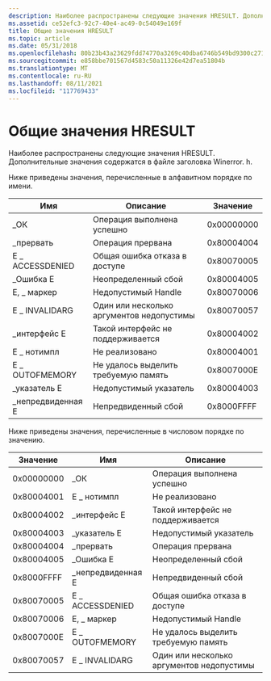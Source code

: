 ```yaml
---
description: Наиболее распространены следующие значения HRESULT. Дополнительные значения содержатся в файле заголовка Winerror. h.
ms.assetid: ce52efc3-92c7-40e4-ac49-0c54049e169f
title: Общие значения HRESULT
ms.topic: article
ms.date: 05/31/2018
ms.openlocfilehash: 80b23b43a23629fdd74770a3269c40dba6746b549bd9300c271c8ee5406ed9e8
ms.sourcegitcommit: e858bbe701567d4583c50a11326e42d7ea51804b
ms.translationtype: MT
ms.contentlocale: ru-RU
ms.lasthandoff: 08/11/2021
ms.locfileid: "117769433"
---
```

# <a name="common-hresult-values"></a>Общие значения HRESULT

Наиболее распространены следующие значения HRESULT. Дополнительные значения содержатся в файле заголовка Winerror. h.

Ниже приведены значения, перечисленные в алфавитном порядке по имени.



| Имя            | Описание                         | Значение      |
|-----------------|-------------------------------------|------------|
| \_ОК           | Операция выполнена успешно                | 0x00000000 |
| \_прервать        | Операция прервана                   | 0x80004004 |
| E \_ ACCESSDENIED | Общая ошибка отказа в доступе         | 0x80070005 |
| \_Ошибка E         | Неопределенный сбой                 | 0x80004005 |
| E, \_ маркер       | Недопустимый Handle            | 0x80070006 |
| E \_ INVALIDARG   | Один или несколько аргументов недопустимы | 0x80070057 |
| \_интерфейс E  | Такой интерфейс не поддерживается         | 0x80004002 |
| E \_ нотимпл      | Не реализовано                     | 0x80004001 |
| E \_ OUTOFMEMORY  | Не удалось выделить требуемую память | 0x8007000E |
| \_указатель E      | Недопустимый указатель           | 0x80004003 |
| \_непредвиденная E   | Непредвиденный сбой                  | 0x8000FFFF |



 

Ниже приведены значения, перечисленные в числовом порядке по значению.



| Значение      | Имя            | Описание                         |
|------------|-----------------|-------------------------------------|
| 0x00000000 | \_ОК           | Операция выполнена успешно                |
| 0x80004001 | E \_ нотимпл      | Не реализовано                     |
| 0x80004002 | \_интерфейс E  | Такой интерфейс не поддерживается         |
| 0x80004003 | \_указатель E      | Недопустимый указатель           |
| 0x80004004 | \_прервать        | Операция прервана                   |
| 0x80004005 | \_Ошибка E         | Неопределенный сбой                 |
| 0x8000FFFF | \_непредвиденная E   | Непредвиденный сбой                  |
| 0x80070005 | E \_ ACCESSDENIED | Общая ошибка отказа в доступе         |
| 0x80070006 | E, \_ маркер       | Недопустимый Handle            |
| 0x8007000E | E \_ OUTOFMEMORY  | Не удалось выделить требуемую память |
| 0x80070057 | E \_ INVALIDARG   | Один или несколько аргументов недопустимы |



 

 

 



